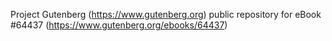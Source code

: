 Project Gutenberg (https://www.gutenberg.org) public repository for eBook #64437 (https://www.gutenberg.org/ebooks/64437)
